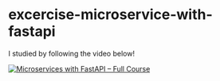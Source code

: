 # excercise-microservice-with-fastapi
I studied by following the video below!



[![Microservices with FastAPI – Full Course](https://img.youtube.com/vi/Cy9fAvsXGZA/0.jpg)](https://www.youtube.com/watch?v=Cy9fAvsXGZA)
